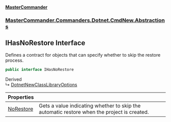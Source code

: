 #### [MasterCommander](MasterCommander.md 'MasterCommander')
### [MasterCommander.Commanders.Dotnet.CmdNew.Abstractions](MasterCommander.md#MasterCommander.Commanders.Dotnet.CmdNew.Abstractions 'MasterCommander.Commanders.Dotnet.CmdNew.Abstractions')

## IHasNoRestore Interface

Defines a contract for objects that can specify whether to skip the restore process.

```csharp
public interface IHasNoRestore
```

Derived  
&#8627; [DotnetNewClassLibraryOptions](DotnetNewClassLibraryOptions.md 'MasterCommander.Commanders.Dotnet.CmdNew.Options.DotnetNewClassLibraryOptions')

| Properties | |
| :--- | :--- |
| [NoRestore](IHasNoRestore.NoRestore.md 'MasterCommander.Commanders.Dotnet.CmdNew.Abstractions.IHasNoRestore.NoRestore') | Gets a value indicating whether to skip the automatic restore when the project is created. |
